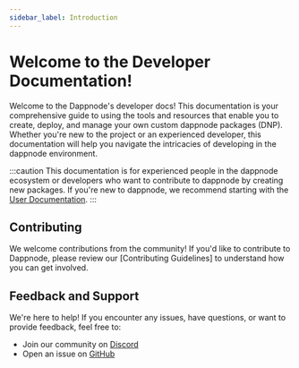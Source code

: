 ```yaml
---
sidebar_label: Introduction
---
```


# Welcome to the Developer Documentation!

Welcome to the Dappnode's developer docs! This documentation is your comprehensive guide to using the tools and resources that enable you to create, deploy, and manage your own custom dappnode packages (DNP). Whether you're new to the project or an experienced developer, this documentation will help you navigate the intricacies of developing in the dappnode environment.

:::caution
This documentation is for experienced people in the dappnode ecosystem or developers who want to contribute to dappnode by creating new packages. If you're new to dappnode, we recommend starting with the [User Documentation](/docs/user/getting-started/choose-your-path.md).
:::

## Contributing

We welcome contributions from the community! If you'd like to contribute to Dappnode, please review our [Contributing Guidelines] to understand how you can get involved.

## Feedback and Support

We're here to help! If you encounter any issues, have questions, or want to provide feedback, feel free to:

- Join our community on [Discord](https://discord.gg/your-discord-link)
- Open an issue on [GitHub](https://github.com/your-project-repo)